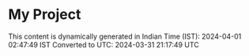 # My Project

This content is dynamically generated in Indian Time (IST): 2024-04-01 02:47:49 IST
Converted to UTC: 2024-03-31 21:17:49 UTC
